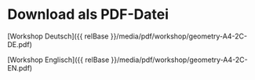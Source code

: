 # Download als PDF-Datei

[Workshop Deutsch]({{ relBase }}/media/pdf/workshop/geometry-A4-2C-DE.pdf)

[Workshop Englisch]({{ relBase }}/media/pdf/workshop/geometry-A4-2C-EN.pdf)
